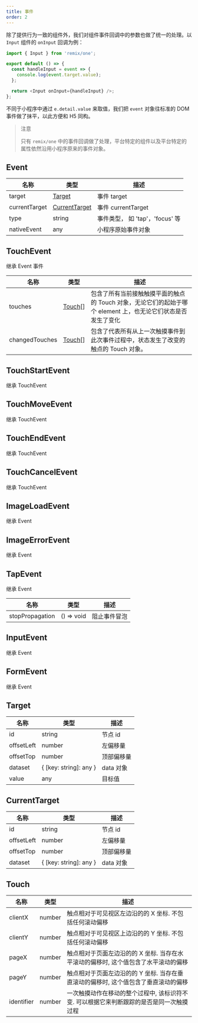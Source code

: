 ```yaml
---
title: 事件
order: 2
---
```


除了提供行为一致的组件外，我们对组件事件回调中的参数也做了统一的处理。以 `Input` 组件的 `onInput` 回调为例：

```javascript
import { Input } from 'remix/one';

export default () => {
  const handleInput = event => {
    console.log(event.target.value);
  };

  return <Input onInput={handleInput} />;
};
```

不同于小程序中通过 `e.detail.value` 来取值，我们把 `event` 对象往标准的 DOM 事件做了抹平，以此方便和 H5 同构。

> 注意
>
> 只有 `remix/one` 中的事件回调做了处理，平台特定的组件以及平台特定的属性依然沿用小程序原来的事件对象。

## Event

| 名称          | 类型                                                | 描述                            |
| ------------- | --------------------------------------------------- | ------------------------------- |
| target        | [Target](/api/remix-one/event#target)               | 事件 target                     |
| currentTarget | [CurrentTarget](/api/remix-one/event#currenttarget) | 事件 currentTarget              |
| type          | string                                              | 事件类型， 如 'tap'，'focus' 等 |
| nativeEvent   | any                                                 | 小程序原始事件对象              |

## TouchEvent

继承 Event 事件

| 名称           | 类型                                  | 描述                                                                                                         |
| -------------- | ------------------------------------- | ------------------------------------------------------------------------------------------------------------ |
| touches        | [Touch](/api/remix-one/event#touch)[] | 包含了所有当前接触触摸平面的触点的 Touch 对象，无论它们的起始于哪个 element 上，也无论它们状态是否发生了变化 |
| changedTouches | [Touch](/api/remix-one/event#touch)[] | 包含了代表所有从上一次触摸事件到此次事件过程中，状态发生了改变的触点的 Touch 对象。                          |

## TouchStartEvent

继承 TouchEvent

## TouchMoveEvent

继承 TouchEvent

## TouchEndEvent

继承 TouchEvent

## TouchCancelEvent

继承 TouchEvent

## ImageLoadEvent

继承 Event

## ImageErrorEvent

继承 Event

## TapEvent

继承 Event

| 名称            | 类型       | 描述         |
| --------------- | ---------- | ------------ |
| stopPropagation | () => void | 阻止事件冒泡 |

## InputEvent

继承 Event

## FormEvent

继承 Event

## Target

| 名称       | 类型                   | 描述       |
| ---------- | ---------------------- | ---------- |
| id         | string                 | 节点 id    |
| offsetLeft | number                 | 左偏移量   |
| offsetTop  | number                 | 顶部偏移量 |
| dataset    | { [key: string]: any } | data 对象  |
| value      | any                    | 目标值     |

## CurrentTarget

| 名称       | 类型                   | 描述       |
| ---------- | ---------------------- | ---------- |
| id         | string                 | 节点 id    |
| offsetLeft | number                 | 左偏移量   |
| offsetTop  | number                 | 顶部偏移量 |
| dataset    | { [key: string]: any } | data 对象  |

## Touch

| 名称       | 类型   | 描述                                                                                     |
| ---------- | ------ | ---------------------------------------------------------------------------------------- |
| clientX    | number | 触点相对于可见视区左边沿的的 X 坐标. 不包括任何滚动偏移                                  |
| clientY    | number | 触点相对于可见视区上边沿的的 Y 坐标. 不包括任何滚动偏移                                  |
| pageX      | number | 触点相对于页面左边沿的的 X 坐标. 当存在水平滚动的偏移时, 这个值包含了水平滚动的偏移      |
| pageY      | number | 触点相对于页面左边沿的的 Y 坐标. 当存在垂直滚动的偏移时, 这个值包含了垂直滚动的偏移      |
| identifier | number | 一次触摸动作在移动的整个过程中, 该标识符不变. 可以根据它来判断跟踪的是否是同一次触摸过程 |
